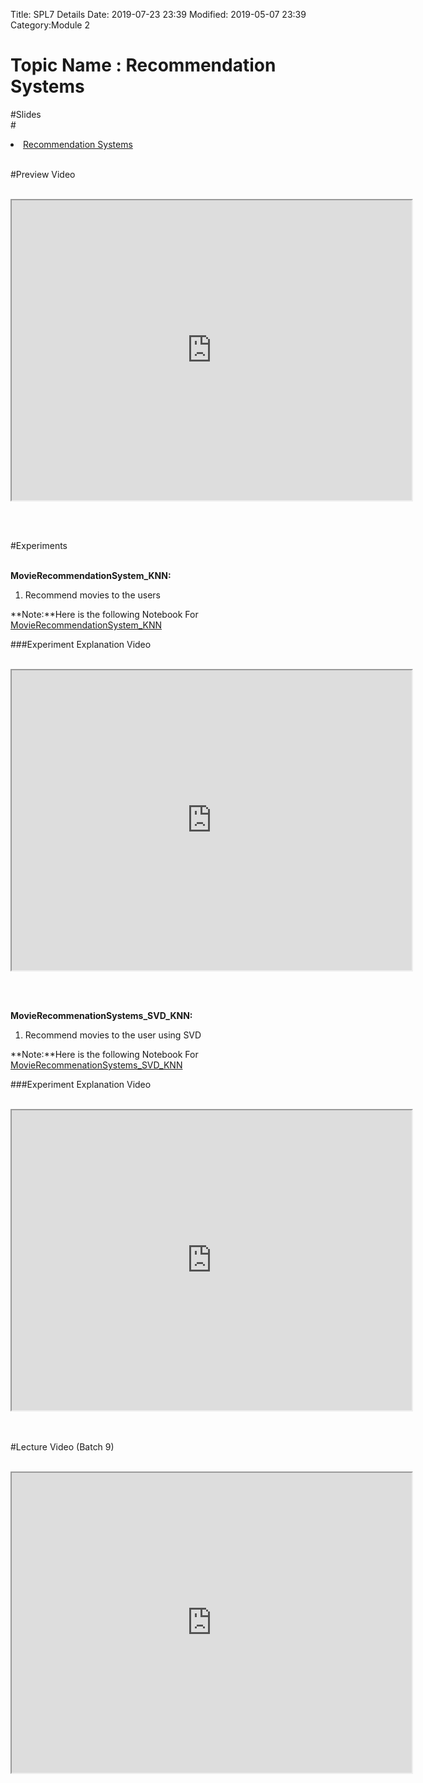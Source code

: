 Title: SPL7 Details
Date: 2019-07-23 23:39
Modified: 2019-05-07 23:39
Category:Module 2

# Topic Name :  Recommendation Systems

#Slides<br>
#<li><a href="https://www.dropbox.com/home/Batch7/Slides/Day18?preview=Recommendation_Systems.pptx" target="_blank">Recommendation Systems</a></li> <br>


#Preview Video <br><br>
<iframe src="https://videoken.com/embed/vkene-JVRxccXsQA"width="640" height="480"></iframe>

<br><br>


#Experiments<br><br>

**MovieRecommendationSystem_KNN:** <br>
 
1. Recommend movies to the users<br>


**Note:**Here is the following Notebook For [MovieRecommendationSystem_KNN](https://drive.google.com/file/d/1V6fz9vv6k3NODJxRpOPOHzoN9UxeJzw_/view?usp=sharing)

###Experiment Explanation Video <br><br>
<iframe src="https://cdn.talentsprint.com/talentsprint/archives/sc/aiml/aiml_labs_blr/movie_recommendation_system_knn.mp4"width="640" height="480"></iframe>

<br><br>

**MovieRecommenationSystems_SVD_KNN:** <br>
 
1. Recommend movies to the user using SVD<br>


**Note:**Here is the following Notebook For [MovieRecommenationSystems_SVD_KNN](https://drive.google.com/file/d/1z6fxa5L8WtPCstIl-_a1Z9hEOBBF0n9e/view?usp=sharing)

###Experiment Explanation Video <br><br>
<iframe src="https://cdn.talentsprint.com/talentsprint/archives/sc/aiml/aiml_labs_blr/movie_recommendation_system_svd_knn.mp4"width="640" height="480"></iframe>

<br><br>
#Lecture Video (Batch 9) <br><br>
<iframe src="https://videoken.com/embed/vkene-9VFg0kowxQ"width="640" height="480"></iframe>







